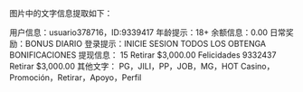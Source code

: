 <!--
 * @Author: along longwang6@163.com
 * @Date: 2025-06-22 11:22:00
 * @LastEditors: along longwang6@163.com
 * @LastEditTime: 2025-06-22 11:22:02
 * @FilePath: /vue3_app/src/text.md
 * @Description: 这是默认设置,请设置`customMade`, 打开koroFileHeader查看配置 进行设置: https://github.com/OBKoro1/koro1FileHeader/wiki/%E9%85%8D%E7%BD%AE
-->
图片中的文字信息提取如下：

‌用户信息‌：usuario378716，ID:9339417
‌年龄提示‌：18+
‌余额信息‌：0.00
‌日常奖励‌：BONUS DIARIO
‌登录提示‌：INICIE SESION TODOS LOS OBTENGA BONIFICACIONES
‌提现信息‌：
15 Retirar $3,000.00
Felicidades 9332437 Retirar $3,000.00
‌其他文字‌：
PG，JILI，PP，JOB，MG，HOT
Casino，Promoción，Retirar，Apoyo，Perfil

